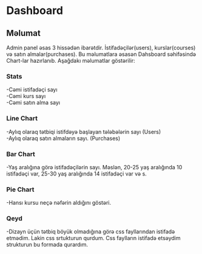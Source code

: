 # Dashboard
## Məlumat

Admin panel əsas 3 hissədən ibarətdir. İstifadəçilər(users), kurslar(courses) və satın almalar(purchases). Bu məlumatlara əsasən Dahsboard səhifəsində Chart-lar hazırlanıb. Aşağdakı məlumatlar göstərilir:


### Stats
-Cəmi istifadəçi sayı<br>
-Cəmi kurs sayı<br>
-Cəmi satın alma sayı<br>

### Line Chart
-Aylıq olaraq tətbiqi istifdəyə başlayan tələbələrin sayı (Users)<br>
-Aylıq olaraq satın almaların sayı. (Purchases)<br>

### Bar Chart
-Yaş aralığına görə istifadəçilərin sayı. Məslən, 20-25 yaş aralığında 10 istifadəçi var, 25-30 yaş aralığında 14 istifadəçi var və s.<br>

### Pie Chart
-Hansı kursu neçə nəfərin aldığını göstəri.

### Qeyd
-Dizayn üçün tətbiq böyük olmadığına görə css fayllarından istifadə etmədim. Lakin css srtukturun qurdum. Css faylların istifadə etsəydim strukturun bu formada qurardım.


